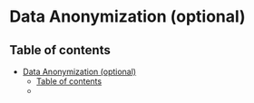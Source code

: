 # Data Anonymization (optional)

## Table of contents 

- [Data Anonymization (optional)](#data-anonymization-optional)
  - [Table of contents](#table-of-contents)
  - [](#)


##
